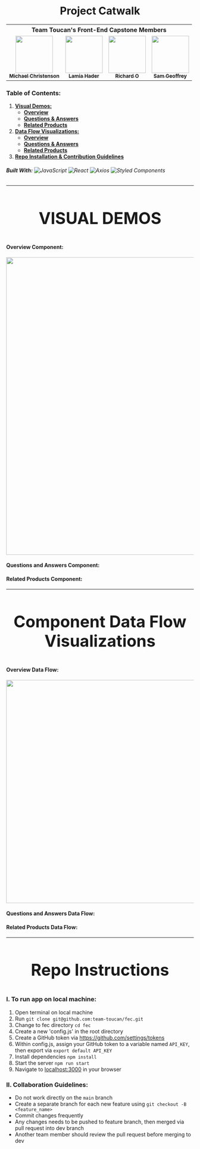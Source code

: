 <h1 align="center">Project Catwalk</h1>

<table align="center">
    <th colspan="4">Team Toucan's Front-End Capstone Members</th>
  <tr>
      <td align="center"><a href="https://github.com/mchristenson5891"><img src="https://avatars.githubusercontent.com/u/29007891?v=4" width="100px;" alt=""/><br /><sub><b>Michael Christenson</b></sub></a<br /></td>
    <td align="center"><a href="https://github.com/lamia-haider"><img src="https://avatars.githubusercontent.com/u/36172730?v=4" width="100px;" alt=""/><br /><sub><b>Lamia Hader</b></sub></a<br /></td>
    <td align="center"><a href="https://github.com/richardhyesungo"><img src="https://avatars.githubusercontent.com/u/18966944?v=4" width="100px;" alt=""/><br /><sub><b>Richard O</b></sub></a><br /></td>
    <td align="center"><a href="https://github.com/SGeoffrey"><img src="https://avatars.githubusercontent.com/u/79271297?v=4" width="100px;" alt=""/><br /><sub><b>Sam Geoffrey</b></sub></a><br /></td>
  </tr>
</table>

### Table of Contents:

1. [**Visual Demos:**](#visual-demos)
    - [**Overview**](#overview-component)
    - [**Questions & Answers**](#questions-and-answers-component)
    - [**Related Products**](#related-products-component)
2. [**Data Flow Visualizations:**](#component-data-flow-visualizations)
    - [**Overview**](#overview-data-flow)
    - [**Questions & Answers**](#questions-and-answers-data-flow)
    - [**Related Products**](#related-products-data-flow)
4. [**Repo Installation & Contribution Guidelines**](#repo-instructions)

###### **Built With:** ![JavaScript](https://img.shields.io/badge/JavaScript%20-%23323330.svg?&style=flat-square&logo=javascript&logoColor=%23F7DF1E) ![React](https://img.shields.io/badge/React%20-%2320232a.svg?&style=flat-square&logo=react&logoColor=%2361DAFB) ![Axios](https://img.shields.io/badge/-Axios-blueviolet) ![Styled Components](https://img.shields.io/badge/styled--components-DB7093?style=for-the-badge&logo=styled-components&logoColor=white)

<hr>

<h3 align="center" style="font-size: 2.7rem;">VISUAL DEMOS</h3>




#### Overview Component:
<img src="https://media.giphy.com/media/g91FrZEQuBwNrjOsaZ/source.gif" width="800"/>

#### Questions and Answers Component:

#### Related Products Component:

<hr>

<h3 align="center" style="font-size: 2.7rem;">Component Data Flow Visualizations</h3>

#### Overview Data Flow:

<img src="https://i.imgur.com/QalXvxh.png" width="600"/>

#### Questions and Answers Data Flow:

#### Related Products Data Flow:

<hr>

<h3 align="center" style="font-size: 2.7rem;">Repo Instructions</h3>

### I. To run app on local machine:

1. Open terminal on local machine
2. Run `git clone git@github.com:team-toucan/fec.git`
3. Change to fec directory `cd fec`
4. Create a new 'config.js' in the root directory
5. Create a GitHub token via https://github.com/settings/tokens
6. Within config.js, assign your GitHub token to a variable named `API_KEY`, then export via `export default API_KEY`
7. Install dependencies `npm install`
8. Start the server `npm run start`
9. Navigate to [localhost:3000](http://localhost:3000) in your browser


### II. Collaboration Guidelines:

- Do not work directly on the `main` branch
- Create a separate branch for each new feature using `git checkout -B <feature_name>`
- Commit changes frequently
- Any changes needs to be pushed to feature branch, then merged via pull request into dev branch
- Another team member should review the pull request before merging to dev

